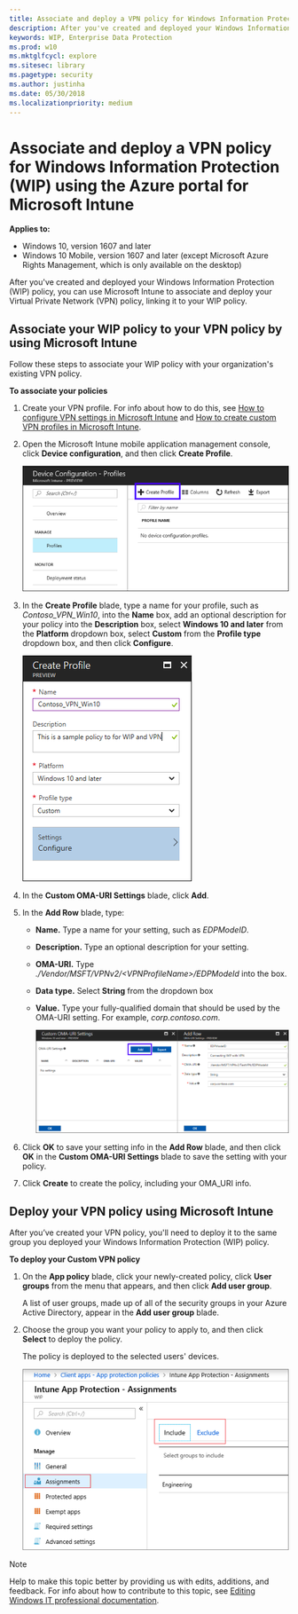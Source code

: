 ```yaml
---
title: Associate and deploy a VPN policy for Windows Information Protection (WIP) using the Azure portal for Microsoft Intune (Windows 10)
description: After you've created and deployed your Windows Information Protection (WIP) policy, you can use Microsoft Intune to associate and deploy your Virtual Private Network (VPN) policy, linking it to your WIP policy.
keywords: WIP, Enterprise Data Protection
ms.prod: w10
ms.mktglfcycl: explore
ms.sitesec: library
ms.pagetype: security
ms.author: justinha
ms.date: 05/30/2018
ms.localizationpriority: medium
---
```


# Associate and deploy a VPN policy for Windows Information Protection (WIP) using the Azure portal for Microsoft Intune
**Applies to:**

-   Windows 10, version 1607 and later
-   Windows 10 Mobile, version 1607 and later (except Microsoft Azure Rights Management, which is only available on the desktop)

After you've created and deployed your Windows Information Protection (WIP) policy, you can use Microsoft Intune to associate and deploy your Virtual Private Network (VPN) policy, linking it to your WIP policy.
 
## Associate your WIP policy to your VPN policy by using Microsoft Intune
Follow these steps to associate your WIP policy with your organization's existing VPN policy.

**To associate your policies**

1. Create your VPN profile. For info about how to do this, see [How to configure VPN settings in Microsoft Intune](https://docs.microsoft.com/intune-azure/configure-devices/how-to-configure-vpn-settings) and [How to create custom VPN profiles in Microsoft Intune](https://docs.microsoft.com/intune-azure/configure-devices/create-custom-vpn-profiles#create-a-custom-configuration).

2. Open the Microsoft Intune mobile application management console, click **Device configuration**, and then click **Create Profile**.

    ![Microsoft Intune, Create a new policy using the portal](images/wip-azure-vpn-device-policy.png)

3.  In the **Create Profile** blade, type a name for your profile, such as *Contoso_VPN_Win10*, into the **Name** box, add an optional description for your policy into the **Description** box, select **Windows 10 and later** from the **Platform** dropdown box, select **Custom** from the **Profile type** dropdown box, and then click **Configure**.

    ![Microsoft Intune, Create a new policy using the Create Profile blade](images/wip-azure-vpn-configure-policy.png)

4. In the **Custom OMA-URI Settings** blade, click **Add**.

5. In the **Add Row** blade, type:

    - **Name.** Type a name for your setting, such as *EDPModeID*.
    
    - **Description.** Type an optional description for your setting.
    
    - **OMA-URI.** Type _./Vendor/MSFT/VPNv2/&lt;VPNProfileName&gt;/EDPModeId_ into the box.

    - **Data type.** Select **String** from the dropdown box
    
    - **Value.** Type your fully-qualified domain that should be used by the OMA-URI setting. For example, _corp.contoso.com_.

        ![Microsoft Intune, Add your OMA-URI settings](images/wip-azure-vpn-custom-omauri.png)

6. Click **OK** to save your setting info in the **Add Row** blade, and then click **OK** in the **Custom OMA-URI Settings** blade to save the setting with your policy.

7. Click **Create** to create the policy, including your OMA_URI info.

## Deploy your VPN policy using Microsoft Intune
After you’ve created your VPN policy, you'll need to deploy it to the same group you deployed your Windows Information Protection (WIP) policy.

**To deploy your Custom VPN policy**

1.  On the **App policy** blade, click your newly-created policy, click **User groups** from the menu that appears, and then click **Add user group**.

    A list of user groups, made up of all of the security groups in your Azure Active Directory, appear in the **Add user group** blade.

2. Choose the group you want your policy to apply to, and then click **Select** to deploy the policy.

    The policy is deployed to the selected users' devices.

    ![Microsoft Intune: Pick your user groups that should get the policy when it's deployed](images/wip-azure-add-user-groups.png)

>[!NOTE]
>Help to make this topic better by providing us with edits, additions, and feedback. For info about how to contribute to this topic, see [Editing Windows IT professional documentation](https://github.com/Microsoft/windows-itpro-docs/blob/master/CONTRIBUTING.md).